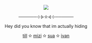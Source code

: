 <p align="center">
  <img src="https://github.com/user-attachments/assets/249fc41a-7f56-4e7d-b1ef-f4fee383e581">
</p>
<p align="center">──────⊹⊱✫⊰⊹──────</p>
<p align="center">Hey did you know that im actually hiding</p>
<p align="center">
  <a href="https://github.com/J1GU">till</a> ✫
  <a href="https://github.com/GUlTARIST">mizi</a> ✫
  <a href="https://github.com/waffletarte">sua</a> ✫
  <a href="https://github.com/LovesickObsession">ivan</a>
</p>
